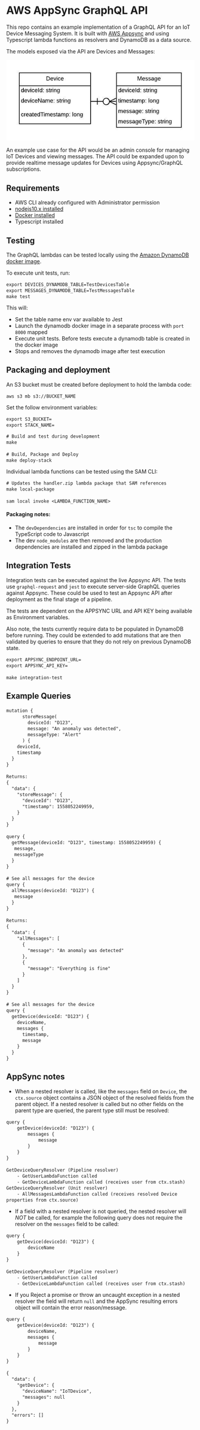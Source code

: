 # AWS AppSync GraphQL API

This repo contains an example implementation of a GraphQL API for an IoT Device Messaging System. It is 
built with [AWS Appsync](https://aws.amazon.com/appsync/) and using Typescript lambda functions as resolvers and DynamoDB as a data source. 

The models exposed via the API are Devices and Messages:

![MessageSystem Models](docs/models.jpeg)

An example use case for the API would be an admin console for managing IoT Devices and viewing messages. The API could
be expanded upon to provide realtime message updates for Devices using Appsync/GraphQL subscriptions.

## Requirements

* AWS CLI already configured with Administrator permission
* [nodejs10.x installed](https://nodejs.org/en/download/releases/)
* [Docker installed](https://www.docker.com/community-edition)
* Typescript installed

## Testing

The GraphQL lambdas can be tested locally using the [Amazon DynamoDB docker image](https://hub.docker.com/r/amazon/dynamodb-local).

To execute unit tests, run:
```
export DEVICES_DYNAMODB_TABLE=TestDevicesTable
export MESSAGES_DYNAMODB_TABLE=TestMessagesTable
make test
```

This will:
- Set the table name env var available to Jest  
- Launch the dynamodb docker image in a separate process with `port 8000` mapped  
- Execute unit tests. Before tests execute a dynamodb table is created in the docker image  
- Stops and removes the dynamodb image after test execution  

## Packaging and deployment

An S3 bucket must be created before deployment to hold the lambda code:

```
aws s3 mb s3://BUCKET_NAME
```

Set the follow environment variables:
```
export S3_BUCKET=
export STACK_NAME=
```

```
# Build and test during development
make

# Build, Package and Deploy
make deploy-stack
```

Individual lambda functions can be tested using the SAM CLI:
```
# Updates the handler.zip lambda package that SAM references
make local-package

sam local invoke <LAMBDA_FUNCTION_NAME>
```

#### Packaging notes:
- The `devDependencies` are installed in order for `tsc` to compile the TypeScript code to Javascript
- The dev `node_modules` are then removed and the production dependencies are installed and zipped in the lambda package

## Integration Tests

Integration tests can be executed against the live Appsync API. The tests use `graphql-request` and `jest` to 
execute server-side GraphQL queries against Appsync. These could be used to test an Appsync API after deployment as the
final stage of a pipeline.

The tests are dependent on the APPSYNC URL and API KEY being available as Environment variables.

Also note, the tests currently require data to be populated in DynamoDB before running. 
They could be extended to add mutations that are then validated by queries to ensure that they 
do not rely on previous DynamoDB state.

```
export APPSYNC_ENDPOINT_URL=
export APPSYNC_API_KEY=

make integration-test
```


## Example Queries

```
mutation {
      storeMessage(
        deviceId: "D123", 
        message: "An anomaly was detected",
        messageType: "Alert"
      ) {
    deviceId,
    timestamp
  }
}

Returns:
{
  "data": {
    "storeMessage": {
      "deviceId": "D123",
      "timestamp": 1558052249959,
    }
  }
}

query {
  getMessage(deviceId: "D123", timestamp: 1558052249959) {
   message,
   messageType
  }
}

# See all messages for the device
query {
  allMessages(deviceId: "D123") {
   message
  }
}

Returns:
{
  "data": {
    "allMessages": [
      {
        "message": "An anomaly was detected"
      },
      {
        "message": "Everything is fine"
      }
    ]
  }
}

# See all messages for the device
query {
  getDevice(deviceId: "D123") {
    deviceName,
    messages {
      timestamp,
      message
    }
  }
}
```

## AppSync notes

- When a nested resolver is called, like the `messages` field on `Device`, the `ctx.source` object contains a JSON 
object of the resolved fields from the parent object. If a nested resolver is called but no other fields on the parent 
type are queried, the parent type still must be resolved:
```
query {
    getDevice(deviceId: "D123") {
        messages {
            message
        }
    }
}

GetDeviceQueryResolver (Pipeline resolver)
    - GetUserLambdaFunction called
    - GetDeviceLambdaFunction called (receives user from ctx.stash)
GetDeviceQueryResolver (Unit resolver)
    - AllMessagesLambdaFunction called (receives resolved Device properties from ctx.source)
```

- If a field with a nested resolver is not queried, the nested resolver will *NOT* be called, for example the following 
query does not require the resolver on the `messages` field to be called:
```
query {
    getDevice(deviceId: "D123") {
        deviceName
    }
}

GetDeviceQueryResolver (Pipeline resolver)
    - GetUserLambdaFunction called
    - GetDeviceLambdaFunction called (receives user from ctx.stash)
```

- If you Reject a promise or throw an uncaught exception in a nested resolver the field will return `null` and the 
AppSync resulting errors object will contain the error reason/message.
```
query {
    getDevice(deviceId: "D123") {
        deviceName,
        messages {
            message
        }
    }
}

{
  "data": {
    "getDevice": {
      "deviceName": "IoTDevice",
      "messages": null
    }
  },
  "errors": []
}
```
